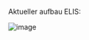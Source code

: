 Aktueller aufbau ELIS:

![image](https://github.com/user-attachments/assets/e048bd29-481b-44d1-b162-2a3445e66b21)


